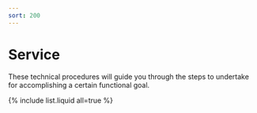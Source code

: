 ```yaml
---
sort: 200
---
```

# Service

These technical procedures will guide you through the steps to undertake for accomplishing a certain functional goal.

{% include list.liquid all=true %}
